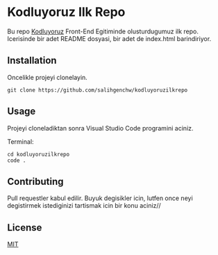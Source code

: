 # Kodluyoruz Ilk Repo
Bu repo [Kodluyoruz](https://www.kodluyoruz.org/) Front-End Egitiminde olusturdugumuz ilk repo. Icerisinde bir adet README dosyasi, bir adet de index.html barindiriyor.

## Installation
Oncelikle projeyi clonelayin.  


`git clone https://github.com/salihgenchw/kodluyoruzilkrepo`  


## Usage

Projeyi cloneladiktan sonra Visual Studio Code programini aciniz.  

Terminal:  


```
cd kodluyoruzilkrepo  
code .
```  


## Contributing

Pull requestler kabul edilir. Buyuk degisikler icin, lutfen once neyi degistirmek istediginizi tartismak icin bir konu aciniz//

## License 

[MIT](https://choosealicense.com/licenses/mit/)
